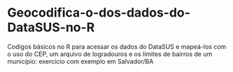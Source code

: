 # Geocodifica-o-dos-dados-do-DataSUS-no-R
Codigos básicos no R para acessar os dados do DataSUS e mapeá-los com o uso do CEP, um arquivo de logradouros e os limites de bairros de um município: exercício com exemplo em Salvador/BA
